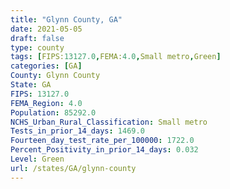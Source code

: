 ```yaml
---
title: "Glynn County, GA"
date: 2021-05-05
draft: false
type: county
tags: [FIPS:13127.0,FEMA:4.0,Small metro,Green]
categories: [GA]
County: Glynn County
State: GA
FIPS: 13127.0
FEMA_Region: 4.0
Population: 85292.0
NCHS_Urban_Rural_Classification: Small metro
Tests_in_prior_14_days: 1469.0
Fourteen_day_test_rate_per_100000: 1722.0
Percent_Positivity_in_prior_14_days: 0.032
Level: Green
url: /states/GA/glynn-county
---
```



